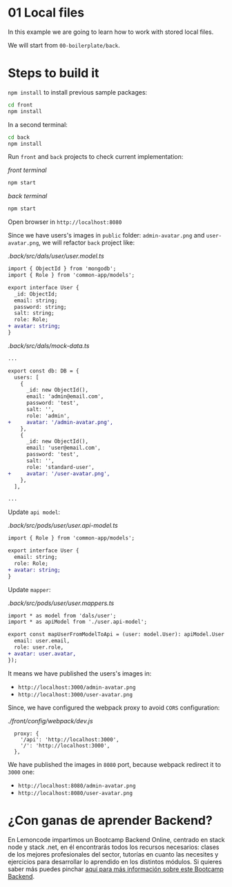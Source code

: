 # 01 Local files

In this example we are going to learn how to work with stored local files.

We will start from `00-boilerplate/back`.

# Steps to build it

`npm install` to install previous sample packages:

```bash
cd front
npm install

```

In a second terminal:

```bash
cd back
npm install

```

Run `front` and `back` projects to check current implementation:

_front terminal_

```bash
npm start

```

_back terminal_

```bash
npm start

```

Open browser in `http://localhost:8080`

Since we have users's images in `public` folder: `admin-avatar.png` and `user-avatar.png`, we will refactor `back` project like:

_.back/src/dals/user/user.model.ts_

```diff
import { ObjectId } from 'mongodb';
import { Role } from 'common-app/models';

export interface User {
  _id: ObjectId;
  email: string;
  password: string;
  salt: string;
  role: Role;
+ avatar: string;
}

```

_.back/src/dals/mock-data.ts_

```diff
...

export const db: DB = {
  users: [
    {
      _id: new ObjectId(),
      email: 'admin@email.com',
      password: 'test',
      salt: '',
      role: 'admin',
+     avatar: '/admin-avatar.png',
    },
    {
      _id: new ObjectId(),
      email: 'user@email.com',
      password: 'test',
      salt: '',
      role: 'standard-user',
+     avatar: '/user-avatar.png',
    },
  ],

...

```

Update `api model`:

_.back/src/pods/user/user.api-model.ts_

```diff
import { Role } from 'common-app/models';

export interface User {
  email: string;
  role: Role;
+ avatar: string;
}

```

Update `mapper`:

_.back/src/pods/user/user.mappers.ts_

```diff
import * as model from 'dals/user';
import * as apiModel from './user.api-model';

export const mapUserFromModelToApi = (user: model.User): apiModel.User => ({
  email: user.email,
  role: user.role,
+ avatar: user.avatar,
});

```

It means we have published the users's images in:

- `http://localhost:3000/admin-avatar.png`
- `http://localhost:3000/user-avatar.png`

Since, we have configured the webpack proxy to avoid `CORS` configuration:

_./front/config/webpack/dev.js_

```
  proxy: {
    '/api': 'http://localhost:3000',
    '/': 'http://localhost:3000',
  },
```

We have published the images in `8080` port, because webpack redirect it to `3000` one:

- `http://localhost:8080/admin-avatar.png`
- `http://localhost:8080/user-avatar.png`

# ¿Con ganas de aprender Backend?

En Lemoncode impartimos un Bootcamp Backend Online, centrado en stack node y stack .net, en él encontrarás todos los recursos necesarios: clases de los mejores profesionales del sector, tutorías en cuanto las necesites y ejercicios para desarrollar lo aprendido en los distintos módulos. Si quieres saber más puedes pinchar [aquí para más información sobre este Bootcamp Backend](https://lemoncode.net/bootcamp-backend#bootcamp-backend/banner).
